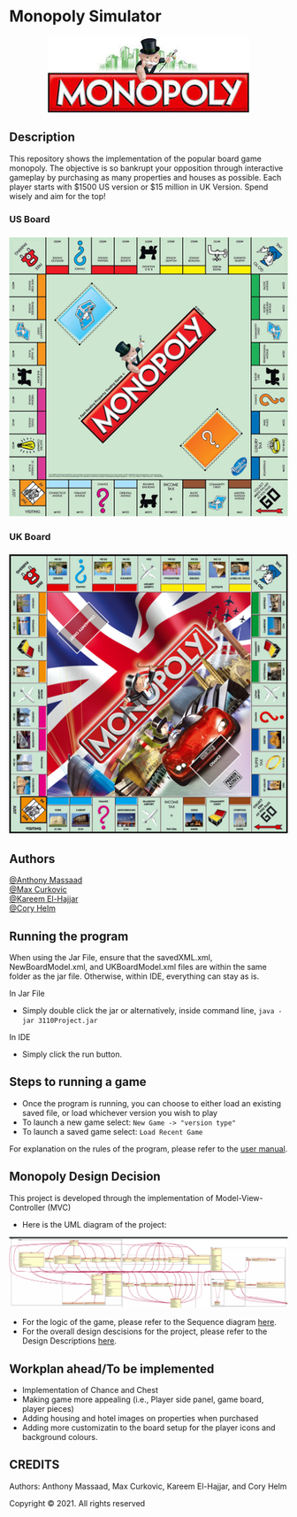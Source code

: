 # Monopoly Simulator

<p align="center">
<img src="READMEImages/Monopoly heading.jfif" />
</p>

## Description
This repository shows the implementation of the popular board game monopoly. The objective is so bankrupt your opposition through interactive gameplay by purchasing as many properties and houses as possible. Each player starts with $1500 US version or $15 million in UK Version. Spend wisely and aim for the top! 

<p align="center">
<h3>US Board<h3>
<img src="READMEImages/USBoard.jpg" />
</p>
  
<p align="center">
<h3>UK Board<h3>
<img src="READMEImages/UKBoard.jfif" />
</p>

## Authors
[@Anthony Massaad](https://github.com/tony1bally) \
[@Max Curkovic](https://github.com/maxcurkovic) \
[@Kareem El-Hajjar](https://github.com/KareemEH) \
[@Cory Helm](https://github.com/CoryH99)

## Running the program
When using the Jar File, ensure that the savedXML.xml, NewBoardModel.xml, and UKBoardModel.xml files are within the same folder as the jar file.
Otherwise, within IDE, everything can stay as is. 

In Jar File
- Simply double click the jar or alternatively, inside command line, ```java -jar 3110Project.jar```

In IDE
- Simply click the run button. 

## Steps to running a game
- Once the program is running, you can choose to either load an existing saved file, or load whichever version you wish to play
- To launch a new game select: ```New Game -> "version type"```
- To launch a saved game select: ```Load Recent Game```

For explanation on the rules of the program, please refer to the [user manual](https://github.com/tony1bally/3110MonopolyProject/blob/master/Documentations/User%20Manual%20.pdf).
 
## Monopoly Design Decision
This project is developed through the implementation of Model-View-Controller (MVC)

- Here is the UML diagram of the project:
<p align="center">
    <img src="READMEImages/UMLDiagram.PNG" />
</p>

- For the logic of the game, please refer to the Sequence diagram [here](https://github.com/tony1bally/3110MonopolyProject/tree/master/UML%20Diagrams).
- For the overall design descisions for the project, please refer to the Design Descriptions [here](https://github.com/tony1bally/3110MonopolyProject/blob/master/Documentations/DesignDescriptions_M4.pdf).
  
## Workplan ahead/To be implemented
- Implementation of Chance and Chest
- Making game more appealing (i.e., Player side panel, game board, player pieces)
- Adding housing and hotel images on properties when purchased
- Adding more customizatin to the board setup for the player icons and background colours.

## CREDITS
Authors: Anthony Massaad, Max Curkovic, Kareem El-Hajjar, and Cory Helm

Copyright © 2021. All rights reserved
